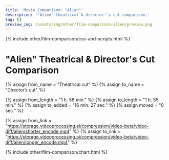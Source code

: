 ```yaml
---
title: 'Movie Comparison: "Alien"'
description: '"Alien" theatrical & director''s cut comparison.'
tag: []
preview_img: /assets/img/other/film-comparison-alien/preview.png
---
```


{% include other/film-comparison/css-and-scripts.html %}

# "Alien" Theatrical & Director's Cut Comparison

{% assign from_name = "Theatrical cut" %}
{% assign to_name = "Director’s cut" %}

{% assign from_length = "1 h. 56 min." %}
{% assign to_length = "1 h. 55 min." %}
{% assign to_added = "16 min. 27 sec." %}
{% assign moved = "0 sec." %}

{% assign from_link = "https://storage.videoprocessing.ai/compression/video-beta/video-diff/alien/shorter_encode.mp4" %}
{% assign to_link = "https://storage.videoprocessing.ai/compression/video-beta/video-diff/alien/longer_encode.mp4" %}

{% include other/film-comparison/chart.html %}

<script>create_charts([3,11317,161,6890,2294,14952,200,624,4188,140,191,160,3440,280,533,609,631,707,821,1845,2051,1160,1816,1601,3684,944,124,11978,28,142,170,540,6369,340,9710,3302,3841,576,2004,2544,6090,2100,2312,22,425,36,2643,1617,358,518,518,73,1111,1614,8042,1,34,305,593,2457,158,5893,55,4084,159,1001,307,665,221,604,634,846,91,9123,3941,1335,423,747,676,2536,406,120,3,40,505,270,549,36,1408,57,276,102,126,8577,14,14,11633,], [4,0,3,0,4,0,4,3,0,3,0,3,0,4,3,0,4,3,0,4,3,0,4,3,0,4,3,0,3,0,4,3,0,3,0,4,3,0,4,3,0,4,3,0,4,3,0,3,0,4,3,0,4,3,0,3,0,4,3,0,3,0,3,0,3,0,4,3,0,4,3,0,3,0,4,3,0,4,3,0,3,0,4,3,0,3,0,3,0,3,0,4,3,0,4,3,0,], [], 23.976, "Theatrical cut", "Director’s cut", "frame(-s)");</script>
